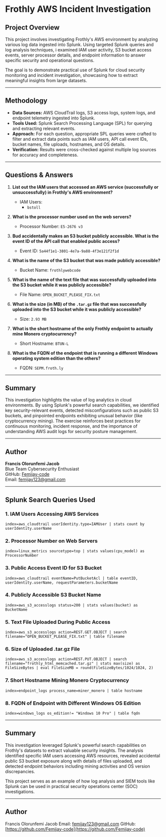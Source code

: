 # Frothly AWS Incident Investigation

## Project Overview

This project involves investigating Frothly's AWS environment by analyzing various log data ingested into Splunk. Using targeted Splunk queries and log analysis techniques, i examined IAM user activity, S3 bucket access events, server processor details, and endpoint information to answer specific security and operational questions.

The goal is to demonstrate practical use of Splunk for cloud security monitoring and incident investigation, showcasing how to extract meaningful insights from large datasets.

---

## Methodology

- **Data Sources:** AWS CloudTrail logs, S3 access logs, system logs, and endpoint telemetry ingested into Splunk.
- **Tools Used:** Splunk Search Processing Language (SPL) for querying and extracting relevant events.
- **Approach:** For each question, appropriate SPL queries were crafted to filter and extract data points such as IAM users, API call event IDs, bucket names, file uploads, hostnames, and OS details.
- **Verification:** Results were cross-checked against multiple log sources for accuracy and completeness.

---

## Questions & Answers

1. **List out the IAM users that accessed an AWS service (successfully or unsuccessfully) in Frothly's AWS environment?**

   - IAM Users:
     - `bstoll`

2. **What is the processor number used on the web servers?**

   - Processor Number: `E5-2676 v3`

3. **Bud accidentally makes an S3 bucket publicly accessible. What is the event ID of the API call that enabled public access?**

   - Event ID: `5a44f1e1-3801-4e7a-9a88-4f3e121f2f1d`

4. **What is the name of the S3 bucket that was made publicly accessible?**

   - Bucket Name: `frothlywebcode`

5. **What is the name of the text file that was successfully uploaded into the S3 bucket while it was publicly accessible?**

   - File Name: `OPEN_BUCKET_PLEASE_FIX.txt`

6. **What is the size (in MB) of the `.tar.gz` file that was successfully uploaded into the S3 bucket while it was publicly accessible?**

   - Size: `2.93 MB`

7. **What is the short hostname of the only Frothly endpoint to actually mine Monero cryptocurrency?**

   - Short Hostname: `BTUN-L`

8. **What is the FQDN of the endpoint that is running a different Windows operating system edition than the others?**

   - FQDN: `SEPM.froth.ly`

---

## Summary

This investigation highlights the value of log analytics in cloud environments. By using Splunk's powerful search capabilities, we identified key security-relevant events, detected misconfigurations such as public S3 buckets, and pinpointed endpoints exhibiting unusual behavior (like cryptocurrency mining). The exercise reinforces best practices for continuous monitoring, incident response, and the importance of understanding AWS audit logs for security posture management.

---

## Author

**Francis Olorunfemi Jacob**  
Blue Team Cybersecurity Enthusiast  
GitHub: [Femijay-code](https://github.com/Femijay-code)  
Email: femijay123@gmail.com


---

## Splunk Search Queries Used

### 1. IAM Users Accessing AWS Services

```splunk
index=aws_cloudtrail userIdentity.type=IAMUser | stats count by userIdentity.userName
````

### 2. Processor Number on Web Servers

```splunk
index=linux_metrics sourcetype=top | stats values(cpu_model) as ProcessorNumber
```

### 3. Public Access Event ID for S3 Bucket

```splunk
index=aws_cloudtrail eventName=PutBucketAcl | table eventID, userIdentity.userName, requestParameters.bucketName
```

### 4. Publicly Accessible S3 Bucket Name

```splunk
index=aws_s3_accesslogs status=200 | stats values(bucket) as BucketName
```

### 5. Text File Uploaded During Public Access

```splunk
index=aws_s3_accesslogs action=REST.GET.OBJECT | search filename="OPEN_BUCKET_PLEASE_FIX.txt" | table filename
```

### 6. Size of Uploaded .tar.gz File

```splunk
index=aws_s3_accesslogs action=REST.PUT.OBJECT | search filename="frothly_html_memcached.tar.gz" | stats max(size) as FileSizeBytes | eval FileSizeMB = round(FileSizeBytes/1024/1024, 2)
```

### 7. Short Hostname Mining Monero Cryptocurrency

```splunk
index=endpoint_logs process_name=miner_monero | table hostname
```

### 8. FQDN of Endpoint with Different Windows OS Edition

```splunk
index=windows_logs os_edition!= "Windows 10 Pro" | table fqdn
```

---

## Summary

This investigation leveraged Splunk's powerful search capabilities on Frothly's datasets to extract valuable security insights. The analysis identified specific IAM users accessing AWS resources, revealed accidental public S3 bucket exposure along with details of files uploaded, and detected endpoint behaviors including mining activities and OS version discrepancies.

This project serves as an example of how log analysis and SIEM tools like Splunk can be used in practical security operations center (SOC) investigations.

---

## Author

Francis Olorunfemi Jacob
Email: [femijay123@gmail.com](mailto:femijay123@gmail.com)
GitHub: [https://github.com/Femijay-code](https://github.com/Femijay-code)

```
```
